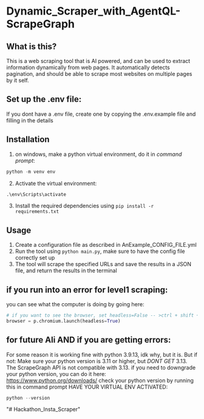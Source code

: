# Dynamic_Scraper_with_AgentQL-ScrapeGraph
## What is this?
This is a web scraping tool that is AI powered, and can be used to extract information dynamically from web pages. It automatically 
detects pagination, and should be able to scrape most websites on multiple pages by it self. 

## Set up the .env file:
If you dont have a .env file, create one by copying the .env.example file and filling in the details

## Installation
1. on windows, make a python virtual environment, do it in *command prompt*:
```python
python -m venv env
```
2. Activate the virtual environment:
```python
.\env\Scripts\activate
```

3. Install the required dependencies using `pip install -r requirements.txt`


## Usage
1. Create a configuration file as described in AnExample_CONFIG_FILE.yml
2. Run the tool using `python main.py`, make sure to have the config file correctly set up
3. The tool will scrape the specified URLs and save the results in a JSON file, and return the results in the terminal

## if you run into an error for level1 scraping:
you can see what the computer is doing by going here:
```python
# if you want to see the browser, set headless=False -- >ctrl + shift + f this comment, its in level1_scraper.py, line 52
browser = p.chromium.launch(headless=True)
```
## for future Ali AND if you are getting errors:
For some reason it is working fine with python 3.9.13, idk why, but it is.
But if not:
Make sure your python version is 3.11 or higher, but *DONT GET* 3.13. The ScrapeGraph API is not compatible with 3.13.
if you need to downgrade your python version, you can do it here: https://www.python.org/downloads/
check your python version by running this in command prompt HAVE YOUR VIRTUAL ENV ACTIVATED:
```python
python --version
```
"# Hackathon_Insta_Scraper" 
